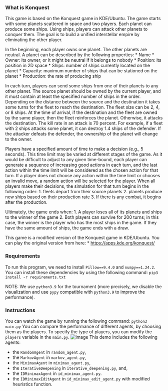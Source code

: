 
### What is Konquest

This game is based on the Konquest game in KDE/Ubuntu. The game starts with some
planets scattered in space and two players. Each planet can produce some ships.
Using ships, players can attack other planets to conquer them. The goal is to
build a unified interstellar empire by eliminating the other player.

In the beginning, each player owns one planet. The other planets are neutral.
A planet can be described by the following properties:
    * Name
    * Owner: its owner, or it might be neutral if it belongs to nobody
    * Position: its position in 2D space
    * Ships: number of ships currently located on the planet
    * Capacity: maximum number of ships that can be stationed on the planet
    * Production: the rate of producing ship

In each turn, players can send some ships from one of their planets to any
other planet. The source planet should be owned by the current player, and it
must contain at least the specified number of ships in the order. Depending on
the distance between the source and the destination it takes some turns for the
fleet to reach the destination. The fleet size can be 2, 4, or 8 ships. At the
time of arrival, if the destination and the fleet are owned by the same
player, then the fleet reinforces the planet.  Otherwise, it attacks the
destination. The kill rate in an attack is 70 percent. For example, if a fleet
with 2 ships attacks some planet, it can destroy 1.4 ships of the defender. If
the attacker defeats the defender, the ownership of the planet will change to
the owner.

Players have a specified amount of time to make a decision (e.g., 5 seconds).
This time limit may be varied at different stages of the game. As it would be 
difficult to adjust to any given time-bound, each player can generate a sequence
of increasing good actions in each turn, and the last action within the time
limit will be considered as the chosen action for that turn. If a player does
not choose any action within the time limit or chooses an invalid move, a random
action will be selected for the player. When all players make their decisions,
the simulation for that turn begins in the following order:
    1. fleets depart from their source planets
    2. planets produce new ships based on their production rate
    3. If there is any combat, it begins after the production.

Ultimately, the game ends when:
    1. A player loses all of its planets and ships to the winner of the game
    2. Both players can survive for 200 turns; in this case, the winner is the
       player who has the most ships in the game. If they have the same amount
       of ships, the game ends with a draw.


This game is a modified version of the Konquest game in KDE/Ubuntu. You can
play the original version from here:
    * https://apps.kde.org/konquest/


### Requirements
To run this program, we need to install `Pillow==9.4.0` and `numpy==1.24.2`.
You can install these dependencies by using the following command:
`pip3 install -r requirements.txt`

NOTE: We use `python3.9` for the tournament (more precisely, we disable the
      visualization and use `pypy` compatible with `python3.9` to improve the
      performance).


### Instructions
You can watch the game by running the following command:
   `python3 main.py`
   You can compare the performance of different agents, by choosing them as the
   players. To specify the type of players, you can modify the `players`
   variable in the `main.py`.
![image](https://github.com/rrrimp/Konquest/blob/main/images/gamepage.png)
This demo includes the following agents:
* the `RandomAgent` in `random_agent.py`,
* the `MarkovAgent` in `markov_agent.py`,
* the `MinimaxAgent` in `minimax_agent.py`,
* the `IterativeDeepening` in `iterative_deepening.py`, and,
* the `IDMinimaxAgent` in `id_minimax_agent.py`.
* the `IDMinimaxEditAgent` in `id_minimax_edit_agent.py` with modified heuristics function.

